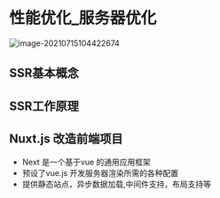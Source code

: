 

# 性能优化_服务器优化

![image-20210715104422674](https://gitee.com/cnmz/images/raw/master/images/20210715104427.png)

## SSR基本概念



## SSR工作原理



## Nuxt.js 改造前端项目

* Next 是一个基于vue 的通用应用框架
* 预设了vue.js 开发服务器渲染所需的各种配置
* 提供静态站点，异步数据加载,中间件支持，布局支持等